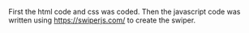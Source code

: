 First the html code and css was coded.
Then the javascript code was written using https://swiperjs.com/ to create the swiper.

